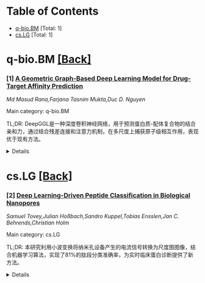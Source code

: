 <div id=toc></div>

# Table of Contents

- [q-bio.BM](#q-bio.BM) [Total: 1]
- [cs.LG](#cs.LG) [Total: 1]


<div id='q-bio.BM'></div>

# q-bio.BM [[Back]](#toc)

### [1] [A Geometric Graph-Based Deep Learning Model for Drug-Target Affinity Prediction](https://arxiv.org/abs/2509.13476)
*Md Masud Rana,Farjana Tasnim Mukta,Duc D. Nguyen*

Main category: q-bio.BM

TL;DR: DeepGGL是一种深度卷积神经网络，用于预测蛋白质-配体复合物的结合亲和力，通过结合残差连接和注意力机制，在多尺度上捕获原子级相互作用，表现优于现有方法。


<details>
  <summary>Details</summary>
Motivation: 传统结合亲和力预测方法存在局限性，深度学习的发展为此提供了新的可能性。本文旨在提出一种更准确的预测模型。

Method: DeepGGL结合了残差连接、注意力机制和几何图学习框架，利用多尺度加权彩色二分图子图捕捉原子级相互作用。

Result: 在CASF-2013、CASF-2016等基准测试中，DeepGGL表现最佳，且在CSAR-NRC-HiQ和PDBbind v2019数据集上展现了高鲁棒性。

Conclusion: DeepGGL在结构药物设计中表现出高预测准确性和适应性，为结合亲和力预测提供了一种可靠方法。

Abstract: In structure-based drug design, accurately estimating the binding affinity
between a candidate ligand and its protein receptor is a central challenge.
Recent advances in artificial intelligence, particularly deep learning, have
demonstrated superior performance over traditional empirical and physics-based
methods for this task, enabled by the growing availability of structural and
experimental affinity data. In this work, we introduce DeepGGL, a deep
convolutional neural network that integrates residual connections and an
attention mechanism within a geometric graph learning framework. By leveraging
multiscale weighted colored bipartite subgraphs, DeepGGL effectively captures
fine-grained atom-level interactions in protein-ligand complexes across
multiple scales. We benchmarked DeepGGL against established models on CASF-2013
and CASF-2016, where it achieved state-of-the-art performance with significant
improvements across diverse evaluation metrics. To further assess robustness
and generalization, we tested the model on the CSAR-NRC-HiQ dataset and the
PDBbind v2019 holdout set. DeepGGL consistently maintained high predictive
accuracy, highlighting its adaptability and reliability for binding affinity
prediction in structure-based drug discovery.

</details>


<div id='cs.LG'></div>

# cs.LG [[Back]](#toc)

### [2] [Deep Learning-Driven Peptide Classification in Biological Nanopores](https://arxiv.org/abs/2509.14029)
*Samuel Tovey,Julian Hoßbach,Sandro Kuppel,Tobias Ensslen,Jan C. Behrends,Christian Holm*

Main category: cs.LG

TL;DR: 本研究利用小波变换将纳米孔设备产生的电流信号转换为尺度图图像，结合机器学习算法，实现了81%的肽段分类准确率，为实时临床蛋白诊断提供了新方法。


<details>
  <summary>Details</summary>
Motivation: 纳米孔设备在临床环境中可实现快速、经济的蛋白分类和疾病诊断，但现有信号复杂度限制了准确性。

Method: 通过小波变换将电流信号转换为尺度图图像，捕获幅度、频率和时间信息，利用机器学习算法进行分类。

Result: 在42种肽段上分类准确率达到81%，创下领域新纪录，并展示了模型迁移技术。

Conclusion: 该方法为实时蛋白诊断提供了可行解决方案，推动了纳米孔技术在临床中的应用。

Abstract: A device capable of performing real time classification of proteins in a
clinical setting would allow for inexpensive and rapid disease diagnosis. One
such candidate for this technology are nanopore devices. These devices work by
measuring a current signal that arises when a protein or peptide enters a
nanometer-length-scale pore. Should this current be uniquely related to the
structure of the peptide and its interactions with the pore, the signals can be
used to perform identification. While such a method would allow for real time
identification of peptides and proteins in a clinical setting, to date, the
complexities of these signals limit their accuracy. In this work, we tackle the
issue of classification by converting the current signals into scaleogram
images via wavelet transforms, capturing amplitude, frequency, and time
information in a modality well-suited to machine learning algorithms. When
tested on 42 peptides, our method achieved a classification accuracy of
~$81\,\%$, setting a new state-of-the-art in the field and taking a step toward
practical peptide/protein diagnostics at the point of care. In addition, we
demonstrate model transfer techniques that will be critical when deploying
these models into real hardware, paving the way to a new method for real-time
disease diagnosis.

</details>
